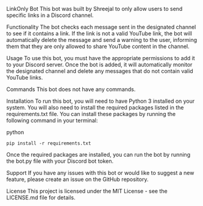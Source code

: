 <h>LinkOnly Bot</h>
This bot was built by Shreejal to only allow users to send specific links in a Discord channel.

<h>Functionality</h>
The bot checks each message sent in the designated channel to see if it contains a link. If the link is not a valid YouTube link, the bot will automatically delete the message and send a warning to the user, informing them that they are only allowed to share YouTube content in the channel.

<h>Usage</h>
To use this bot, you must have the appropriate permissions to add it to your Discord server. Once the bot is added, it will automatically monitor the designated channel and delete any messages that do not contain valid YouTube links.

<h>Commands</h>
This bot does not have any commands.

<h>Installation</h>
To run this bot, you will need to have Python 3 installed on your system. You will also need to install the required packages listed in the requirements.txt file. You can install these packages by running the following command in your terminal:

<h>python</h>
```
pip install -r requirements.txt
```
Once the required packages are installed, you can run the bot by running the bot.py file with your Discord bot token.

<h>Support</h>
If you have any issues with this bot or would like to suggest a new feature, please create an issue on the GitHub repository.

<h>License</h>
This project is licensed under the MIT License - see the LICENSE.md file for details.




